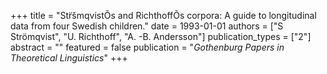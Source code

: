 +++
title = "Str̈šmqvistÕs and RichthoffÕs corpora: A guide to longitudinal data from four Swedish children."
date = 1993-01-01
authors = ["S Strömqvist", "U. Richthoff", "A. -B. Andersson"]
publication_types = ["2"]
abstract = ""
featured = false
publication = "*Gothenburg Papers in Theoretical Linguistics*"
+++

